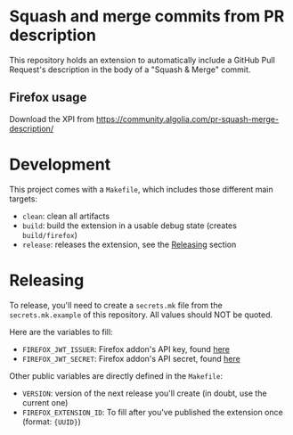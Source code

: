 # Squash and merge commits from PR description

This repository holds an extension to automatically include a GitHub Pull Request's description in the body of a "Squash & Merge" commit.

## Firefox usage

Download the XPI from https://community.algolia.com/pr-squash-merge-description/

# Development

This project comes with a `Makefile`, which includes those different main targets:
- `clean`: clean all artifacts
- `build`: build the extension in a usable debug state (creates `build/firefox`)
- `release`: releases the extension, see the [Releasing](#Releasing) section

# Releasing

To release, you'll need to create a `secrets.mk` file from the `secrets.mk.example` of this repository.
All values should NOT be quoted.

Here are the variables to fill:
- `FIREFOX_JWT_ISSUER`: Firefox addon's API key, found [here](https://addons.mozilla.org/en-US/developers/addon/api/key/)
- `FIREFOX_JWT_SECRET`: Firefox addon's API secret, found [here](https://addons.mozilla.org/en-US/developers/addon/api/key/)

Other public variables are directly defined in the `Makefile`:
- `VERSION`: version of the next release you'll create (in doubt, use the current one)
- `FIREFOX_EXTENSION_ID`: To fill after you've published the extension once (format: `{UUID}`)
